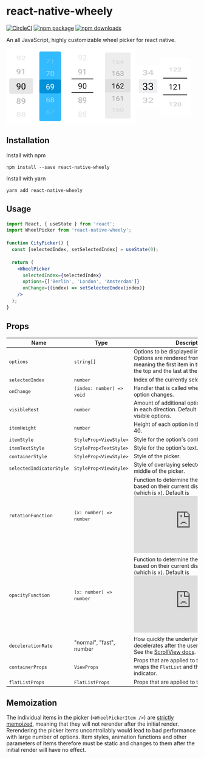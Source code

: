 # react-native-wheely

[![CircleCI](https://circleci.com/gh/erksch/react-native-wheely.svg?style=svg)](https://circleci.com/gh/erksch/react-native-wheely)
[![npm package](https://badge.fury.io/js/react-native-wheely.svg)](https://www.npmjs.com/package/react-native-wheely)
[![npm downloads](https://img.shields.io/npm/dm/react-native-wheely.svg)](https://www.npmjs.com/package/react-native-wheely)

An all JavaScript, highly customizable wheel picker for react native.

<img src="./screenshots/design_5_gray.jpg" align="center"  alt="drawing" height="200"/><img src="./screenshots/design_5_blue.jpg" align="center" alt="drawing" height="200"/><img src="./screenshots/design_5_plane.jpg" align="center"  alt="drawing" height="200" /><img src="./screenshots/design_5_gray_box.jpg" align="center" alt="drawing" height="200" /><img src="./screenshots/design_3_gray.jpg" align="center" alt="drawing" height="110" /><img src="./screenshots/design_3_plane.jpg" align="center" alt="drawing" height="150" />

## Installation

Install with npm

```
npm install --save react-native-wheely
```

Install with yarn

```
yarn add react-native-wheely
```

## Usage

```jsx
import React, { useState } from 'react';
import WheelPicker from 'react-native-wheely';

function CityPicker() {
  const [selectedIndex, setSelectedIndex] = useState(0);

  return (
    <WheelPicker
      selectedIndex={selectedIndex}
      options={['Berlin', 'London', 'Amsterdam']}
      onChange={(index) => setSelectedIndex(index)}
    />
  );
}
```

## Props

| Name                     | Type                      | Description                                                                                                                                                                                                                                                                 |
| ------------------------ | ------------------------- | --------------------------------------------------------------------------------------------------------------------------------------------------------------------------------------------------------------------------------------------------------------------------- |
| `options`                | `string[]`                | Options to be displayed in the wheel picker. Options are rendered from top to bottom, meaning the first item in the options will be at the top and the last at the bottom.                                                                                                  |
| `selectedIndex`          | `number`                  | Index of the currently selected option.                                                                                                                                                                                                                                     |
| `onChange`               | `(index: number) => void` | Handler that is called when the selected option changes.                                                                                                                                                                                                                    |
| `visibleRest`            | `number`                  | Amount of additional options that are visible in each direction. Default is 2, resulting in 5 visible options.                                                                                                                                                              |
| `itemHeight`             | `number`                  | Height of each option in the picker. Default is 40.                                                                                                                                                                                                                         |
| `itemStyle`              | `StyleProp<ViewStyle>`    | Style for the option's container.                                                                                                                                                                                                                                           |
| `itemTextStyle`          | `StyleProp<TextStyle>`    | Style for the option's text.                                                                                                                                                                                                                                                |
| `containerStyle`         | `StyleProp<ViewStyle>`    | Style of the picker.                                                                                                                                                                                                                                                        |
| `selectedIndicatorStyle` | `StyleProp<ViewStyle>`    | Style of overlaying selected-indicator in the middle of the picker.                                                                                                                                                                                                         |
| `rotationFunction`       | `(x: number) => number `  | Function to determine the x rotation of items based on their current distance to the center (which is x). Default is ![rotation equation](https://latex.codecogs.com/gif.latex?%5Csmall%20f%28x%29%20%3D%201%20-%20%5Cleft%20%28%201%5Cover2%20%5Cright%20%29%20%5E%7Bx%7D) |
| `opacityFunction`        | `(x: number) => number`   | Function to determine the opacity of items based on their current distance to the center (which is x). Default is ![opacity equation](https://latex.codecogs.com/gif.latex?%5Csmall%20f%28x%29%20%3D%20%5Cleft%20%28%201%5Cover3%20%5Cright%20%29%20%5E%7Bx%7D)             |
| `decelerationRate`       | "normal", "fast", number  | How quickly the underlying scroll view decelerates after the user lifts their finger. See the [ScrollView docs](https://facebook.github.io/react-native/docs/scrollview.html#decelerationrate). Default is "fast".                                                          |
| `containerProps`         | `ViewProps`               | Props that are applied to the container which wraps the `FlatList` and the selected indicator.                                                                                                                                                                              |
| `flatListProps`          | `FlatListProps`           | Props that are applied to the `FlatList`.                                                                                                                                                                                                                                   |

## Memoization

The individual items in the picker (`<WheelPickerItem />`) are [strictly memoized](https://github.com/erksch/react-native-wheely/blob/master/src/WheelPickerItem.tsx#L109-L114), meaning that they will not rerender after the initial render. Rerendering the picker items uncontrollably would lead to bad performance with large number of options. Item styles, animation functions and other parameters of items therefore must be static and changes to them after the initial render will have no effect.

